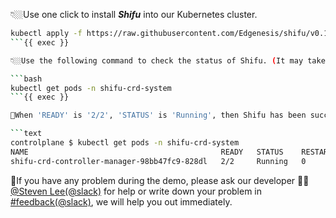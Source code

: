 👇🏼Use one click to install ***Shifu*** into our Kubernetes cluster.

```bash
kubectl apply -f https://raw.githubusercontent.com/Edgenesis/shifu/v0.10.0/pkg/k8s/crd/install/shifu_install.yml
```{{ exec }}

👇🏼Use the following command to check the status of Shifu. (It may take up to ⏰20 seconds⏰ to start)

```bash
kubectl get pods -n shifu-crd-system 
```{{ exec }}

👀When 'READY' is '2/2', 'STATUS' is 'Running', then Shifu has been successfully installed.

```text
controlplane $ kubectl get pods -n shifu-crd-system 
NAME                                           READY   STATUS    RESTARTS   AGE
shifu-crd-controller-manager-98bb47fc9-828dl   2/2     Running   0          22s
```
🔔If you have any problem during the demo, please ask our developer 👷🏽[@Steven Lee(@slack)](https://shifuproj.slack.com/archives/D04MFP86D4J) for help or write down your problem in [#feedback(@slack)](https://shifuproj.slack.com/archives/C04N5AJJL8Y), we will help you out immediately.